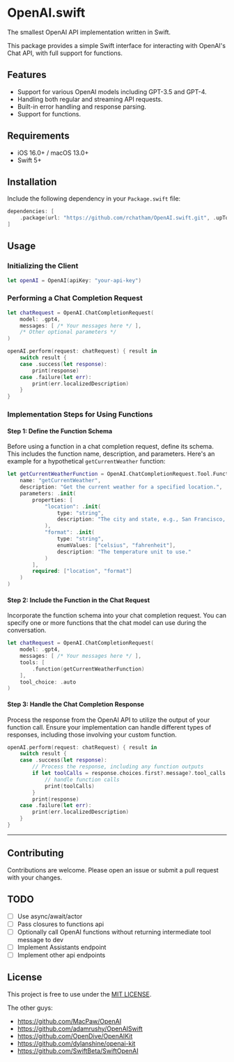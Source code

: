 # OpenAI.swift

The smallest OpenAI API implementation written in Swift. 

This package provides a simple Swift interface for interacting with OpenAI's Chat API, with full support for functions.

## Features

- Support for various OpenAI models including GPT-3.5 and GPT-4.
- Handling both regular and streaming API requests.
- Built-in error handling and response parsing.
- Support for functions.

## Requirements

- iOS 16.0+ / macOS 13.0+
- Swift 5+

## Installation

Include the following dependency in your `Package.swift` file:

```swift
dependencies: [
    .package(url: "https://github.com/rchatham/OpenAI.swift.git", .upToNextMajor(from: "1.0.0"))
]
```

## Usage

### Initializing the Client

```swift
let openAI = OpenAI(apiKey: "your-api-key")
```

### Performing a Chat Completion Request

```swift
let chatRequest = OpenAI.ChatCompletionRequest(
    model: .gpt4,
    messages: [ /* Your messages here */ ],
    /* Other optional parameters */
)

openAI.perform(request: chatRequest) { result in
    switch result {
    case .success(let response):
        print(response)
    case .failure(let err):
        print(err.localizedDescription)
    }
}
```

### Implementation Steps for Using Functions

#### Step 1: Define the Function Schema

Before using a function in a chat completion request, define its schema. This includes the function name, description, and parameters. Here's an example for a hypothetical `getCurrentWeather` function:

```swift
let getCurrentWeatherFunction = OpenAI.ChatCompletionRequest.Tool.FunctionSchema(
    name: "getCurrentWeather",
    description: "Get the current weather for a specified location.",
    parameters: .init(
        properties: [
            "location": .init(
                type: "string",
                description: "The city and state, e.g., San Francisco, CA"
            ),
            "format": .init(
                type: "string",
                enumValues: ["celsius", "fahrenheit"],
                description: "The temperature unit to use."
            )
        ],
        required: ["location", "format"]
    )
)
```

#### Step 2: Include the Function in the Chat Request

Incorporate the function schema into your chat completion request. You can specify one or more functions that the chat model can use during the conversation.

```swift
let chatRequest = OpenAI.ChatCompletionRequest(
    model: .gpt4,
    messages: [ /* Your messages here */ ],
    tools: [
        .function(getCurrentWeatherFunction)
    ],
    tool_choice: .auto
)
```

#### Step 3: Handle the Chat Completion Response

Process the response from the OpenAI API to utilize the output of your function call. Ensure your implementation can handle different types of responses, including those involving your custom function.

```swift
openAI.perform(request: chatRequest) { result in
    switch result {
    case .success(let response):
        // Process the response, including any function outputs
        if let toolCalls = response.choices.first?.message?.tool_calls ?? response.choices.first?.delta?.tool_calls {
            // handle function calls
            print(toolCalls)
        }
        print(response)
    case .failure(let err):
        print(err.localizedDescription)
    }
}
```

---

## Contributing

Contributions are welcome. Please open an issue or submit a pull request with your changes.

## TODO

- [ ] Use async/await/actor
- [ ] Pass closures to functions api
- [ ] Optionally call OpenAI functions without returning intermediate tool message to dev
- [ ] Implement Assistants endpoint
- [ ] Implement other api endpoints

## License

This project is free to use under the [MIT LICENSE](LICENSE).

The other guys:
- https://github.com/MacPaw/OpenAI
- https://github.com/adamrushy/OpenAISwift
- https://github.com/OpenDive/OpenAIKit
- https://github.com/dylanshine/openai-kit
- https://github.com/SwiftBeta/SwiftOpenAI
